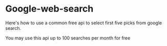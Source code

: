 # Google-web-search
 <p>Here's how to use a common free api to select first five picks from google search.</p>
 <p>You may use this api up to 100 searches per month for free</p>
